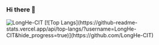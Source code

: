 ### Hi there 👋

<!--
**LongHe-CIT/LongHe-CIT** is a ✨ _special_ ✨ repository because its `README.md` (this file) appears on your GitHub profile.

Here are some ideas to get you started:

- 🔭 I’m currently working on ...
- 🌱 I’m currently learning ...
- 👯 I’m looking to collaborate on ...
- 🤔 I’m looking for help with ...
- 💬 Ask me about ...
- 📫 How to reach me: ...
- 😄 Pronouns: ...
- ⚡ Fun fact: ...
-->

<!-- <img src="https://github-readme-streak-stats.herokuapp.com/?user=LongHe-CIT" /> -->
<!-- <img src="https://metrics.lecoq.io/LongHe-CIT?template=classic&config.timezone=Asia%2FShanghai"> -->
<img src="https://github-readme-stats.vercel.app/api?username=LongHe-CIT&show_icons=true&locale=en&amp;theme=tokyonight" alt="LongHe-CIT" />
[![Top Langs](https://github-readme-stats.vercel.app/api/top-langs/?username=LongHe-CIT&hide_progress=true)](https://github.com/LongHe-CIT)
